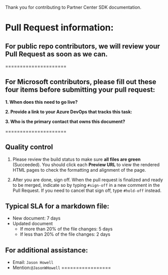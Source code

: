 Thank you for contributing to Partner Center SDK documentation.

# Pull Request information:

## For public repo contributors, we will review your Pull Request as soon as we can.

=====================

## For Microsoft contributors, please fill out these four items before submitting your pull request:

**1. When does this need to go live?**
>

**2. Provide a link to your Azure DevOps that tracks this task:**
>

**3. Who is the primary contact that owns this document?**
>

=====================
## Quality control
1. Please review the build status to make sure **all files are green** (Succeeded). You should click each **Preview URL** to view the rendered HTML pages to check the formatting and alignment of the page.

2. After you are done, sign off. When the pull request is finalized and ready to be merged, indicate so by typing `#sign-off` in a new comment in the Pull Request. If you need to cancel that sign off, type `#hold-off` instead. 

## Typical SLA for a markdown file:
- New document: 7 days
- Updated document
  - If more than 20% of the file changes: 5 days
  - If less than 20% of the file changes: 2 days

## For additional assistance:
- Email: `Jason Howell`
- Mention:`@JasonWHowell`
=================
